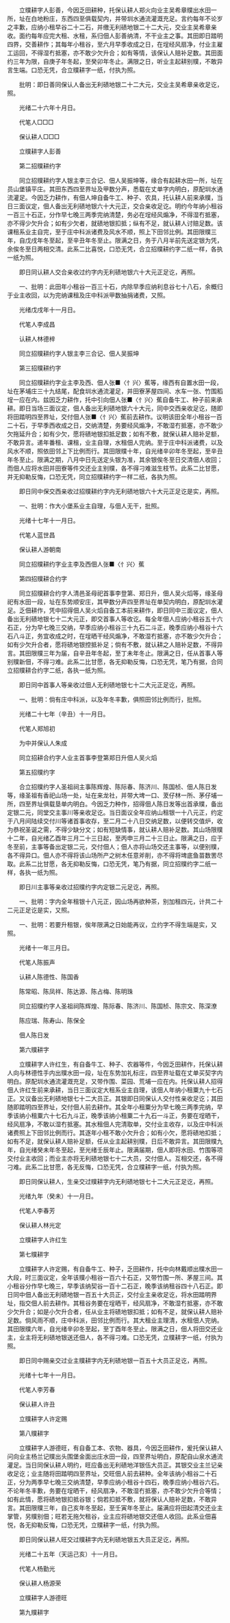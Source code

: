 <!-- { "loadSidebar": true } -->
　　立贌耕字人彭善，今因乏田耕种，托保认耕人郑火向业主吴希章贌出水田一所，址在白地粉庄，东西四至俱载契内，并带圳水通流灌溉充足。言约每年不论岁之丰歉，应纳小租早谷二十二石，并缴无利碛地银二十二大元，交业主吴希章亲收。面约每年应完大租、水租，系归佃人彭善纳清，不干业主之事。其田即日踏明四界，交善耕作；其每年小租谷，至六月早季收成之日，在埕经风扇净，付业主雇工运回，不得湿冇抵塞，亦不敢少欠升合；如有等情，该保认人赔补足数。其田面约三年为限，自庚子年冬起，至癸卯年冬止。满限之日，听业主起耕别贌，不敢异言生端。口恐无凭，合立贌耕字一纸，付执为照。

　　批明：即日善同保认人备出无利碛地银二十二大元，交业主吴希章亲收足讫，照。

　　光绪二十六年十月日。

　　代笔人□□□

　　保认耕人□□□

　　立贌耕字人彭善

　　第二招贌耕约字

　　同立招贌耕约字人银主李三合记、佃人吴振坤等，缘合有起耕水田一所，址在员山堡镇平庄。其田东西四至界址及甲数分声，悉载在丈单字内明白，原配圳水通流灌足。今因乏力耕作，有佃人坤自备牛工、种子、农具，托认耕人前来承贌，当日三面议定，佃人备出无利碛地银六十大元正，交合亲收足讫。明约今年纳小租谷一百三十石正，分作早七晚三两季完纳清楚，务必在埕经风煽净，不得湿冇抵塞，亦不得少欠升合；如有少欠者，就碛地银扣抵；纵有不足，就认耕人讨赔足数。该课租系业主自完，至于庄中科派诸费及风水不顺，照上下田邻比例。其田限贌三年，自戊戌年冬至起，至辛丑年冬至止。限满之日，务于八月半前先送定银为凭，余俟冬至日两相交清。此系二比喜悦，口恐无凭，合立招贌耕约字二纸一样，各执一纸为照。

　　即日同认耕人交合亲收过约字内无利碛地银六十大元正足讫，再照。

　　一、批明：此田年小租谷一百三十石，内除早季应纳利息谷七十八石，余概归于业主收回，以为完纳课租及庄中科派甲数抽捐诸费，又照。

　　光绪戊戌年十一月日。

　　代笔人李成昌

　　认耕人林德梓

　　同立招贌耕约字人银主李三合记、佃人吴振坤

　　第三招贌耕约字

　　同立招贌耕约字业主李及西、佃人张■〈忄兴〉蕉等，缘西有自置水田一段，址在茅埔庄三十九结尾，配食圳水通流灌足，并田寮茅屋四间、水车一张、竹围稻埕一应在内。兹因乏力耕作，托中引向佃人张■〈忄兴〉蕉自备牛工、种子前来承耕。即日当场三面议定，佃人备出无利碛地银六十大元，同中交西亲收足讫，随即将田踏明四至界址，交付佃人张■〈忄兴〉蕉前去耕作。议明该田全年小租谷一百二十石，于早季西收成之日，交纳清楚，务要经风煽净，不敢湿冇抵塞，亦不敢少欠拖延升合；如有少欠，愿将碛地银扣抵足数；如有不敷，就保认耕人赔补足额，不敢异言。递年番租、课租，业主自理，水租佃人完纳。至于庄中科派诸费，以及风水不顺，照依田邻上下比例而行。其田限贌十年，自光绪辛卯年冬至起，至辛丑年冬至止。限满之期，八月中日先送定头银为准，其余银俟冬至日交清佃人收回；而佃人应将水田并田寮等件交还业主别贌，各不得刁难滋生枝节。此系二比甘愿，并无抑勒反悔，口恐无凭，同立招贌耕约字一样二纸，各执为照。

　　即日同中保交西亲收过招贌耕约字内无利碛地银六十大元正足讫是实，再照。

　　一、批明：作大小堡系业主自理，与佃人无干，批照。

　　光绪十七年十一月日。

　　代笔人蓝世昌

　　保认耕人游朝南

　　同立招贌耕约字业主李及西佃人张■〈忄兴〉蕉

　　第四招贌耕合约字

　　同立招贌耕合约字人清邑圣母祀首事李登第、郑日升，佃人吴火熖等，缘圣母祀有水田一段，址在东势顺安庄，其甲数分声四至界址在单契内明白，原配圳水灌足。乏佃耕作，凭中招得佃人吴火熖自备工本前来耕作，即日同中三面议定，佃人备出无利碛地银七十二大元正，即交首事人等收讫。每全年佃人应纳小租谷五十六石正，分为早七晚三交纳，早季应纳小租谷三十九石二斗正，晚季应纳小租谷十六石八斗正，务宜收成之时，在埕晒干经风煽净，不敢湿冇抵塞，亦不敢少欠升合；如有少欠升合者，愿将碛地银控抵补足；倘有不敷，就认耕之人赔补足数，不得异言。其田限贌三年为届，自辛丑年冬起，至丁未年冬止。限满之日，任从首事人等别贌新佃，不得刁难。此系二比甘愿，各无抑勒反悔，口恐无凭，笔乃有据，合同立招贌耕合约字二纸，各执一纸为照。

　　即日同中首事人等亲收过佃人无利碛地银七十二大元正足讫，再照。

　　一、批明：倘有庄中科派，以及年冬丰歉，俱照田邻比例而行，批照。

　　光绪二十七年（辛丑）十一月日。

　　代笔人郑旭初

　　为中并保认人朱成

　　同立招耕合约字人业主首事李登第郑日升佃人吴火熖

　　第五招贌约字

　　合立招贌约字人圣祖祠主事陈辉煌、陈际春、陈济川、陈国桢、佃人陈日发等，缘圣祖有香祀山场一处，址在来龙社，并带大埤一口、茇仔林一所、茅仔埔一所，四至界址俱载垦单内明白。今因乏力种作，招得佃人陈日发等出首承贌，备出定银二元，同堂交主事川等亲收足讫。当日面议全年应纳山租银一十八元正，约定于八月间陆续交付川等诸首事收存，至二月二十八日交纳足数，以便转交值炉，收为恭祝圣诞之需，不得少缺分文；如有短缺情事，就认耕人赔补足数。其山场限贌十二年，自光绪乙酉年三月二十三日起，至丙申三月二十三日止。限满之日，应于冬至前，主事等备出定银二元，交付佃人；佃人亦将山场交还主事等，以便别贌，各不得异口。佃人亦不得将该山场所产之树木任意斧削，亦不得将埤底鱼苗数罟尽取。此系二比甘愿，各无抑勒反悔，口恐无凭，笔乃有据，同立招贌约字二纸一样，各执一纸为照。

　　即日川主事等亲收过招贌约字内定银二元足讫，再照。

　　一、批明：字内全年租银十八元正，因山场再欲种茶，别加租四元，计共二十二元正足讫是实，又照。

　　一、批明：若要升租银，俟年限满之日始能再议，立约字不得生端是实，又照。

　　光绪十一年三月日。

　　代笔人陈振声

　　认耕人陈德性、陈国香

　　陈常昭、陈凤祥、陈达源、陈占梅、陈明珠

　　同立招贌约字人圣祖祠陈辉煌、陈际春、陈济川、陈国桢、陈宗文、陈深潦

　　陈应瑞、陈寿山、陈保全

　　佃人陈日发

　　第六贌耕字

　　立贌耕字人许红生，有自备牛工、种子、农器等件，今因乏田耕作，托保认耕人向与林德性手内出贌水田一段，址在东势加礼标庄，四至界址载在丈单买契字内明白。原配圳水通流灌溉充足，又带作围、菜园、荒埔一应在内。托保认耕人招得佃人许红生前来承耕，当日三面议定大租系业主自理，该佃人年纳小租粟九十七石正。又议备出无利碛地银七十二大员正。其银即日同保认人交付性亲收足讫；其田随即踏明四至界址，交付佃人前去耕作。其全年小租粟分为早七晚三两季完纳，早季该纳小租粟六十七石九斗正，晚季该纳小租粟二十九石一斗正，务要在埕晒干，经风扇净，不敢以湿冇抵塞。其水租佃人完清取单，交付业主收存，以及庄中科派诸费照上下田邻比例而行。其逐年小租不敢小欠升合；如有小欠，愿将碛地扣抵；如有不足，就保认耕人赔补足额，任从业主起耕别贌，日后不敢异言。其田限贌九年，自光绪癸未年冬至起，至光绪壬辰年止。限满届期，佃人即将水田、竹围等项交付业主收回；而业主亦将无利碛地银七十二大员，交付佃人。互相交还，各不得刁难。此系二比甘愿，各无反悔，口恐无凭，合立贌耕字一纸，付执为照。

　　即日同保认耕人，生亲交过贌耕字内无利碛地银七十二大元正足讫，再照。

　　光绪九年（癸未）十一月日。

　　代笔人李春芳

　　保认耕人林光定

　　立贌耕字人许红生

　　第七贌耕字

　　立贌耕字人许定赐，有自备牛工、种子，乏田耕作，托中向林戴顺出贌水田一大段，时三面议定，全年该贌小租谷一百六十石正，又带竹围一所、茅屋三间。其小租谷分作早七晚三，早季该纳契谷一百十二石正，晚季该纳租谷四十八石正。即日同中佃人备出无利碛地银一百五十大员正，交付业主亲收足讫，将水田踏明界址，指交佃人前去耕作。其租谷务要在埕晒干，经风扇净，不敢湿冇抵塞，亦不敢少欠升合；如是小欠升合者，任从业主将碛地银扣抵；如有不足，就保认耕人赔补足数。倘风雨不顺，庄中科派，田邻比例而行。其大租业主理清，水租佃人完纳。其田限贌六年，自光绪辛卯冬至起，至丁酉年冬至止。限满之日，佃人将田交还业主，业主将无利碛地银送还佃人，各不得刁难。口恐无凭，立贌耕字一纸，付执为照。

　　即日同中赐亲交过业主贌耕字内无利碛地银一百五十大员正足讫，再照。

　　光绪十七年十一月日。

　　代笔人李芳春

　　保认耕人许丑

　　立贌耕字人许定赐

　　第八贌耕字

　　立贌耕字人游德旺，有自备工本、农物、器具，今因乏田耕作，爰托保认耕人问向业主杨兰记贌出头围堡金面出庄水田一段，四至界址明白，原配自山泉水通流灌足。当日同保认耕人明约，旺应备出无利碛地洋银伍大员正。其银交业主兰记亲收足讫；业主随将田踏明四至界址，交旺佃人前去耕种。全年该纳小租谷二十石正，分为两季早七晚三交纳清楚，早季应纳小租谷十四石，晚季应纳小租谷六石。不论年冬丰歉，务要在埕晒干，经风扇净，不敢湿冇抵塞，亦不敢少欠升合等情；如有此情，愿将碛地银扣抵谷银；倘若扣抵不敷，就将保认人赔补足数，不敢异言。其田限贌三年，自己亥年冬至起，至壬寅年冬至止。届满应将田起清交还业主掌管，另贌别佃；旺若无拖欠租谷，业主应将碛地银交还佃人收回。此系业佃喜悦，各无抑勒反悔，口恐无凭，立贌耕字一纸，付执为照。

　　即日同保认耕人旺交过贌耕字内无利碛地银五大员正足讫，再照。

　　光绪二十五年（天运己亥）十一月日。

　　代笔人杨勤光

　　保认耕人杨源荣

　　立贌耕字人游德旺

　　第九贌耕字


